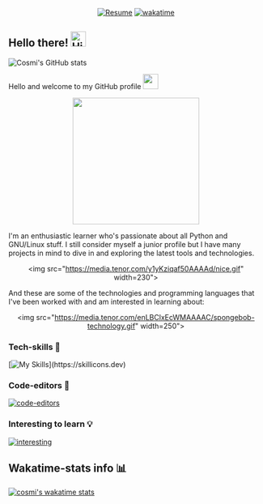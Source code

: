 <div align="center">

[![Resume](https://img.shields.io/badge/Website-Porfolio-blue)](http://cnicolau.com)
[![wakatime](https://wakatime.com/badge/user/5e7e21d4-152f-41d6-bf86-d6c288282185.svg)](https://wakatime.com/@5e7e21d4-152f-41d6-bf86-d6c288282185)

</div>

<div align="left">
<h2> Hello there! <img src='https://qpluspicture.oss-cn-beijing.aliyuncs.com/6LjjQA/Hi.gif' alt='Hi' width="30"/></h2>

</div>


![Cosmi's GitHub stats](https://github-readme-stats.vercel.app/api?username=cosmi310599&show_icons=true&theme=monokai)

Hello and welcome to my GitHub profile <img src="https://cultofthepartyparrot.com/parrots/hd/laptop_parrot.gif" width="30" height="30"/>

<div align="center">

<p><img src="https://media.tenor.com/41I-iMyClCgAAAAd/programmer-programming.gif" width=250"></img></p>

</div>


I'm an enthusiastic learner who's passionate about all Python and GNU/Linux stuff. I still consider myself a junior profile but I have many projects in mind to dive in and exploring the latest tools and technologies.

<div align="center">

<img src="https://media.tenor.com/y1yKziqaf50AAAAd/nice.gif" width=230"></img>

</div>


And these are some of the technologies and programming languages that I've been worked with and am interested in learning about:

<div align="center">

<img src="https://media.tenor.com/enLBClxEcWMAAAAC/spongebob-technology.gif" width=250"></img>

</div>

### Tech-skills 🦾

[![My Skills](https://skillicons.dev/icons?i=ansible,aws,git,bash,linux,py,docker,postgres,powershell,md,mysql,)](https://skillicons.dev)


### Code-editors 📝

[![code-editors](https://skillicons.dev/icons?i=vim,vscode,neovim)](https://skillicons.dev)

### Interesting to learn 💡

[![interesting](https://skillicons.dev/icons?i=golang,flask,gcp,kubernetes,tensorflow)](https://skillicons.dev)


## Wakatime-stats info 📊

[![cosmi's wakatime stats](https://github-readme-stats.vercel.app/api/wakatime?username=csm3100599&layout=compact&bg_color=2D3748&title_color=CCDBE4&icon_color=2F855A&text_color=ffffff&custom_title=Wakapi%20Week%20Stats&hide=other,text,restructuredtext)](https://github.com/anuraghazra/github-readme-stats)



